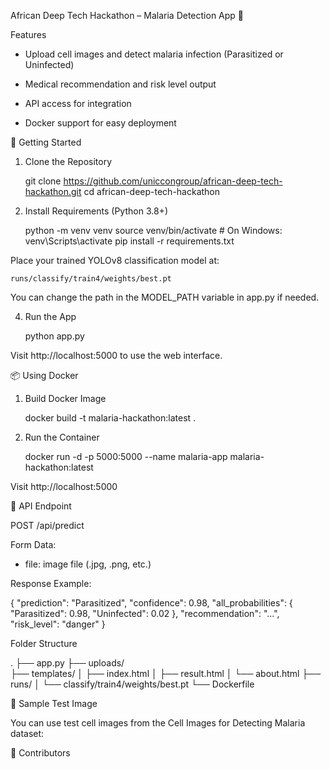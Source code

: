 
African Deep Tech Hackathon – Malaria Detection App 🦟

Features

- Upload cell images and detect malaria infection (Parasitized or Uninfected)

- Medical recommendation and risk level output
- API access for integration
- Docker support for easy deployment

🚀 Getting Started

1. Clone the Repository

    git clone https://github.com/uniccongroup/african-deep-tech-hackathon.git
    cd african-deep-tech-hackathon

2. Install Requirements (Python 3.8+)

    python -m venv venv
    source venv/bin/activate  # On Windows: venv\Scripts\activate
    pip install -r requirements.txt



Place your trained YOLOv8 classification model at:

    runs/classify/train4/weights/best.pt

You can change the path in the MODEL_PATH variable in app.py if needed.

4. Run the App

    python app.py

Visit http://localhost:5000 to use the web interface.

📦 Using Docker

1. Build Docker Image

    docker build -t malaria-hackathon:latest .

2. Run the Container

    docker run -d -p 5000:5000 --name malaria-app malaria-hackathon:latest

Visit http://localhost:5000

🧠 API Endpoint

POST /api/predict

Form Data:
- file: image file (.jpg, .png, etc.)

Response Example:

{
  "prediction": "Parasitized",
  "confidence": 0.98,
  "all_probabilities": {
    "Parasitized": 0.98,
    "Uninfected": 0.02
  },
  "recommendation": "...",
  "risk_level": "danger"
}

Folder Structure

.
├── app.py
├── uploads/            
├── templates/
│   ├── index.html
│   ├── result.html
│   └── about.html
├── runs/
│   └── classify/train4/weights/best.pt
└── Dockerfile

🧪 Sample Test Image

You can use test cell images from the Cell Images for Detecting Malaria dataset:


🤝 Contributors

